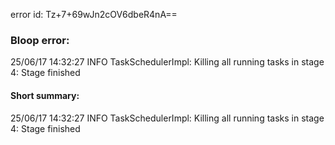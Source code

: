 error id: Tz+7+69wJn2cOV6dbeR4nA==
### Bloop error:

25/06/17 14:32:27 INFO TaskSchedulerImpl: Killing all running tasks in stage 4: Stage finished
#### Short summary: 

25/06/17 14:32:27 INFO TaskSchedulerImpl: Killing all running tasks in stage 4: Stage finished